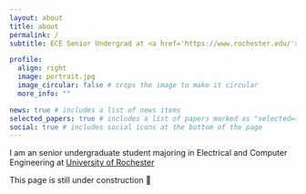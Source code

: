 ```yaml
---
layout: about
title: about
permalink: /
subtitle: ECE Senior Undergrad at <a href='https://www.rochester.edu/'>UR</a>

profile:
  align: right
  image: portrait.jpg
  image_circular: false # crops the image to make it circular
  more_info: ""

news: true # includes a list of news items
selected_papers: true # includes a list of papers marked as "selected={true}"
social: true # includes social icons at the bottom of the page
---
```


I am an senior undergraduate student majoring in Electrical and Computer Engineering at [University of Rochester](https://www.rochester.edu/)

This page is still under construction 🚧